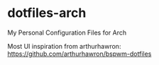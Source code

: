 # dotfiles-arch
My Personal Configuration Files for Arch

Most UI inspiration from arthurhawron: https://github.com/arthurhawron/bspwm-dotfiles
